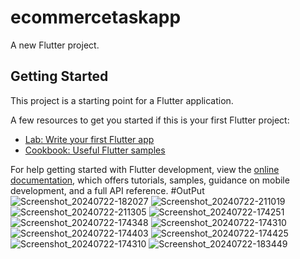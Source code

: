 # ecommercetaskapp

A new Flutter project.

## Getting Started

This project is a starting point for a Flutter application.

A few resources to get you started if this is your first Flutter project:

- [Lab: Write your first Flutter app](https://docs.flutter.dev/get-started/codelab)
- [Cookbook: Useful Flutter samples](https://docs.flutter.dev/cookbook)

For help getting started with Flutter development, view the
[online documentation](https://docs.flutter.dev/), which offers tutorials,
samples, guidance on mobile development, and a full API reference.
#OutPut
![Screenshot_20240722-182027](https://github.com/user-attachments/assets/2499bd6a-2109-4334-938b-96c62925bcc8)
![Screenshot_20240722-211019](https://github.com/user-attachments/assets/6a3de682-0840-4224-bd2b-289118cd0be8)
![Screenshot_20240722-211305](https://github.com/user-attachments/assets/f0b774af-d0d1-4026-b403-16490d108b7a)
![Screenshot_20240722-174251](https://github.com/user-attachments/assets/6a381af0-7bb8-40c2-af37-2ad9334e6b8b)
![Screenshot_20240722-174348](https://github.com/user-attachments/assets/ed176752-bc73-4a9f-a5dc-4a2997bf774f)
![Screenshot_20240722-174310](https://github.com/user-attachments/assets/abc586ff-e5ad-42fb-b2e3-800abd9589cb)
![Screenshot_20240722-174403](https://github.com/user-attachments/assets/3bc2bd62-6e40-4783-91e8-9fd734e4c8b9)
![Screenshot_20240722-174425](https://github.com/user-attachments/assets/d6215494-a880-49f8-b22a-62785b48a4bc)
![Screenshot_20240722-174310](https://github.com/user-attachments/assets/04300f64-98d5-4766-80ba-deebeca432c4)
![Screenshot_20240722-183449](https://github.com/user-attachments/assets/2767a17d-e6a8-450e-aaa3-835fb387a2b6)

